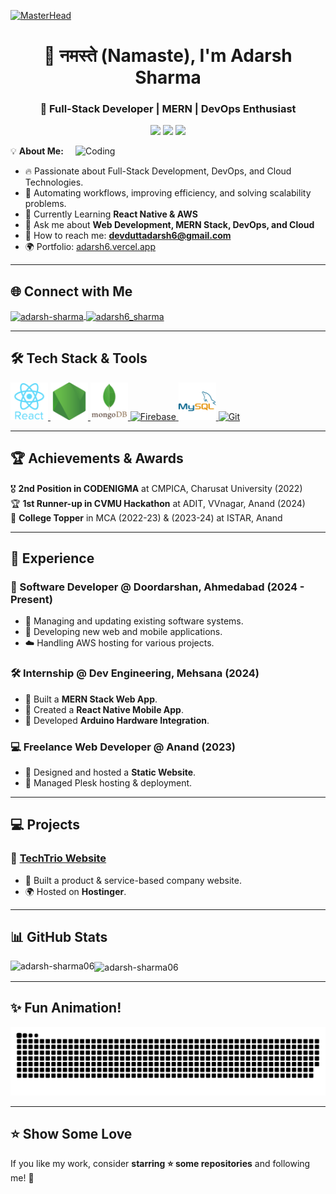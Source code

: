[![MasterHead](https://raw.githubusercontent.com/halfrost/halfrost/master/icons/header_.png)](https://adarsh6.vercel.app)

<h1 align="center"> 🙏 नमस्ते (Namaste), I'm Adarsh Sharma</h1>
<h3 align="center"> 🚀 Full-Stack Developer | MERN | DevOps Enthusiast </h3>

<p align="center">
  <img src="https://img.shields.io/badge/age-23-blue" />
  <img src="https://img.shields.io/badge/focus-FullStack-brightgreen" />
  <img src="https://img.shields.io/badge/living-Mehsana-3c9" />
</p>

<img align="right" alt="Coding" width="400" src="https://raw.githubusercontent.com/abhisheknaiidu/abhisheknaiidu/master/code.gif">

💡 **About Me:**  
- 🔥 Passionate about Full-Stack Development, DevOps, and Cloud Technologies.  
- 🔄 Automating workflows, improving efficiency, and solving scalability problems.  
- 🌱 Currently Learning **React Native & AWS**  
- 💬 Ask me about **Web Development, MERN Stack, DevOps, and Cloud**  
- 📧 How to reach me: **[devduttadarsh6@gmail.com](mailto:devduttadarsh6@gmail.com)**  
- 🌍 Portfolio: [adarsh6.vercel.app](https://adarsh6.vercel.app/)  

---

## 🌐 **Connect with Me**  
<p align="left">
<a href="https://www.linkedin.com/in/adarsh-sharma06/" target="_blank">
  <img align="center" src="https://raw.githubusercontent.com/rahuldkjain/github-profile-readme-generator/master/src/images/icons/Social/linked-in-alt.svg" alt="adarsh-sharma" height="30" width="60" />
</a>
<a href="https://instagram.com/adarsh6_sharma" target="_blank">
  <img align="center" src="https://raw.githubusercontent.com/rahuldkjain/github-profile-readme-generator/master/src/images/icons/Social/instagram.svg" alt="adarsh6_sharma" height="30" width="60" />
</a>
</p>

---

## 🛠️ **Tech Stack & Tools**
  
<p align="left"> 
  <a href="https://reactjs.org/" target="_blank">
    <img src="https://raw.githubusercontent.com/devicons/devicon/master/icons/react/react-original-wordmark.svg" alt="ReactJS" width="60" height="60" />
  </a>
  <a href="https://nodejs.org/" target="_blank">
    <img src="https://raw.githubusercontent.com/devicons/devicon/master/icons/nodejs/nodejs-original.svg" alt="NodeJS" width="60" height="60" />
  </a>
  <a href="https://www.mongodb.com/" target="_blank">
    <img src="https://raw.githubusercontent.com/devicons/devicon/master/icons/mongodb/mongodb-original-wordmark.svg" alt="MongoDB" width="60" height="60" />
  </a>
  <a href="https://firebase.google.com/" target="_blank">
    <img src="https://www.vectorlogo.zone/logos/firebase/firebase-icon.svg" alt="Firebase" width="60" height="60" />
  </a>
  <a href="https://www.mysql.com/" target="_blank">
    <img src="https://raw.githubusercontent.com/devicons/devicon/master/icons/mysql/mysql-original-wordmark.svg" alt="MySQL" width="60" height="60" />
  </a>
  <a href="https://git-scm.com/" target="_blank">
    <img src="https://www.vectorlogo.zone/logos/git-scm/git-scm-icon.svg" alt="Git" width="60" height="60" />
  </a>
</p>

---

## 🏆 **Achievements & Awards**
🎖 **2nd Position in CODENIGMA** at CMPICA, Charusat University (2022)  
🏆 **1st Runner-up in CVMU Hackathon** at ADIT, VVnagar, Anand (2024)  
🥇 **College Topper** in MCA (2022-23) & (2023-24) at ISTAR, Anand  

---

## 📜 **Experience**  

### **🚀 Software Developer @ Doordarshan, Ahmedabad (2024 - Present)**
- 🔧 Managing and updating existing software systems.  
- 📱 Developing new web and mobile applications.  
- ☁️ Handling AWS hosting for various projects.  

### **🛠️ Internship @ Dev Engineering, Mehsana (2024)**
- 🚀 Built a **MERN Stack Web App**.  
- 📱 Created a **React Native Mobile App**.  
- 🔌 Developed **Arduino Hardware Integration**.  

### **💻 Freelance Web Developer @ Anand (2023)**
- 🎨 Designed and hosted a **Static Website**.  
- 🚀 Managed Plesk hosting & deployment.  

---

## 💻 **Projects**  

### 🚀 **[TechTrio Website](https://techtrio.net/)**  
- 🔨 Built a product & service-based company website.  
- 🌍 Hosted on **Hostinger**.  

---

## 📊 **GitHub Stats**
<p>
  <img align="left" src="https://github-readme-stats.vercel.app/api/top-langs?username=adarsh-sharma06&show_icons=true&locale=en&layout=compact" alt="adarsh-sharma06" />
</p>

<p>
  <img align="center" src="https://github-readme-stats.vercel.app/api?username=adarsh-sharma06&show_icons=true&locale=en" alt="adarsh-sharma06" />
</p>

---

## ✨ **Fun Animation!**
[![MasterHead](https://raw.githubusercontent.com/platane/platane/output/github-contribution-grid-snake-dark.svg#gh-dark-mode-only)](https://rishavchanda.io)



---

## ⭐ **Show Some Love**
If you like my work, consider **starring ⭐ some repositories** and following me! 🚀  
